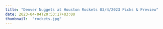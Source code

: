 ```yaml
---
title: "Denver Nuggets at Houston Rockets 03/4/2023 Picks & Preview"
date: 2023-04-04T20:53:17+03:00
thumbnail:  "rockets.jpg"
---
```


